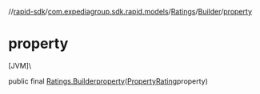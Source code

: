 //[rapid-sdk](../../../../index.md)/[com.expediagroup.sdk.rapid.models](../../index.md)/[Ratings](../index.md)/[Builder](index.md)/[property](property.md)

# property

[JVM]\

public final [Ratings.Builder](index.md)[property](property.md)([PropertyRating](../../-property-rating/index.md)property)

